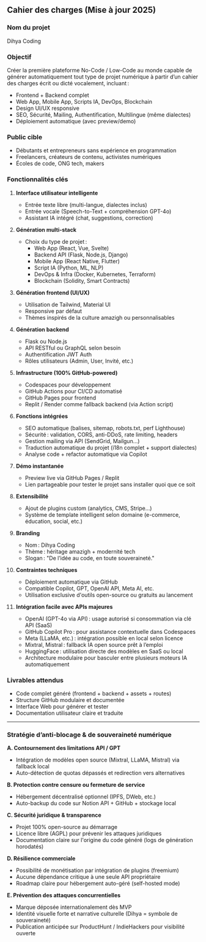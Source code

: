 ## Cahier des charges (Mise à jour 2025)

### Nom du projet
Dihya Coding

### Objectif
Créer la première plateforme No-Code / Low-Code au monde capable de générer automatiquement tout type de projet numérique à partir d’un cahier des charges écrit ou dicté vocalement, incluant :
- Frontend + Backend complet
- Web App, Mobile App, Scripts IA, DevOps, Blockchain
- Design UI/UX responsive
- SEO, Sécurité, Mailing, Authentification, Multilingue (même dialectes)
- Déploiement automatique (avec preview/demo)

### Public cible
- Débutants et entrepreneurs sans expérience en programmation
- Freelancers, créateurs de contenu, activistes numériques
- Écoles de code, ONG tech, makers

### Fonctionnalités clés

1. **Interface utilisateur intelligente**
   - Entrée texte libre (multi-langue, dialectes inclus)
   - Entrée vocale (Speech-to-Text + compréhension GPT-4o)
   - Assistant IA intégré (chat, suggestions, correction)

2. **Génération multi-stack**
   - Choix du type de projet :  
     - Web App (React, Vue, Svelte)
     - Backend API (Flask, Node.js, Django)
     - Mobile App (React Native, Flutter)
     - Script IA (Python, ML, NLP)
     - DevOps & Infra (Docker, Kubernetes, Terraform)
     - Blockchain (Solidity, Smart Contracts)

3. **Génération frontend (UI/UX)**
   - Utilisation de Tailwind, Material UI
   - Responsive par défaut
   - Thèmes inspirés de la culture amazigh ou personnalisables

4. **Génération backend**
   - Flask ou Node.js
   - API RESTful ou GraphQL selon besoin
   - Authentification JWT Auth
   - Rôles utilisateurs (Admin, User, Invité, etc.)

5. **Infrastructure (100% GitHub-powered)**
   - Codespaces pour développement
   - GitHub Actions pour CI/CD automatisé
   - GitHub Pages pour frontend
   - Replit / Render comme fallback backend (via Action script)

6. **Fonctions intégrées**
   - SEO automatique (balises, sitemap, robots.txt, perf Lighthouse)
   - Sécurité : validation, CORS, anti-DDoS, rate limiting, headers
   - Gestion mailing via API (SendGrid, Mailgun…)
   - Traduction automatique du projet (i18n complet + support dialectes)
   - Analyse code + refactor automatique via Copilot

7. **Démo instantanée**
   - Preview live via GitHub Pages / Replit
   - Lien partageable pour tester le projet sans installer quoi que ce soit

8. **Extensibilité**
   - Ajout de plugins custom (analytics, CMS, Stripe…)
   - Système de template intelligent selon domaine (e-commerce, éducation, social, etc.)

9. **Branding**
   - Nom : Dihya Coding
   - Thème : héritage amazigh + modernité tech
   - Slogan : "De l’idée au code, en toute souveraineté."

10. **Contraintes techniques**
    - Déploiement automatique via GitHub
    - Compatible Copilot, GPT, OpenAI API, Meta AI, etc.
    - Utilisation exclusive d'outils open-source ou gratuits au lancement

11. **Intégration facile avec APIs majeures**
    - OpenAI (GPT-4o via API) : usage autorisé si consommation via clé API (SaaS)
    - GitHub Copilot Pro : pour assistance contextuelle dans Codespaces
    - Meta (LLaMA, etc.) : intégration possible en local selon licence
    - Mixtral, Mistral : fallback IA open source prêt à l’emploi
    - HuggingFace : utilisation directe des modèles en SaaS ou local
    - Architecture modulaire pour basculer entre plusieurs moteurs IA automatiquement

### Livrables attendus
- Code complet généré (frontend + backend + assets + routes)
- Structure GitHub modulaire et documentée
- Interface Web pour générer et tester
- Documentation utilisateur claire et traduite

---

### Stratégie d’anti-blocage & de souveraineté numérique

**A. Contournement des limitations API / GPT**
- Intégration de modèles open source (Mixtral, LLaMA, Mistral) via fallback local
- Auto-détection de quotas dépassés et redirection vers alternatives

**B. Protection contre censure ou fermeture de service**
- Hébergement décentralisé optionnel (IPFS, DWeb, etc.)
- Auto-backup du code sur Notion API + GitHub + stockage local

**C. Sécurité juridique & transparence**
- Projet 100% open-source au démarrage
- Licence libre (AGPL) pour prévenir les attaques juridiques
- Documentation claire sur l'origine du code généré (logs de génération horodatés)

**D. Résilience commerciale**
- Possibilité de monétisation par intégration de plugins (freemium)
- Aucune dépendance critique à une seule API propriétaire
- Roadmap claire pour hébergement auto-géré (self-hosted mode)

**E. Prévention des attaques concurrentielles**
- Marque déposée internationalement dès MVP
- Identité visuelle forte et narrative culturelle (Dihya = symbole de souveraineté)
- Publication anticipée sur ProductHunt / IndieHackers pour visibilité ouverte
